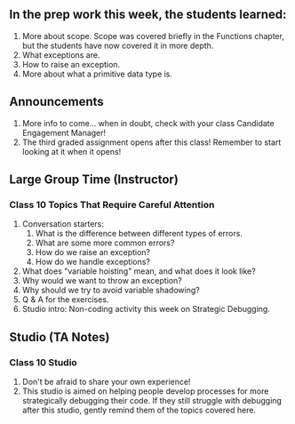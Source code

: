 ## In the prep work this week, the students learned:
1. More about scope. Scope was covered briefly in the Functions chapter, but the students have now covered it in more depth.
1. What exceptions are.
1. How to raise an exception.
1. More about what a primitive data type is.

## Announcements
1. More info to come... when in doubt, check with your class Candidate Engagement Manager!
1. The third graded assignment opens after this class! Remember to start looking at it when it opens!

## Large Group Time (Instructor)

### Class 10 Topics That Require Careful Attention
1. Conversation starters:
   1. What is the difference between different types of errors.
   1. What are some more common errors?
   1. How do we raise an exception?
   1. How do we handle exceptions?
1. What does "variable hoisting" mean, and what does it look like?
1. Why would we want to throw an exception?
1. Why should we try to avoid variable shadowing?
1. Q & A for the exercises.
1. Studio intro: Non-coding activity this week on Strategic Debugging.

## Studio (TA Notes)

### Class 10 Studio
1. Don't be afraid to share your own experience!
1. This studio is aimed on helping people develop processes for more strategically debugging their code. If they still struggle with debugging after this studio, gently remind them of the topics covered here.